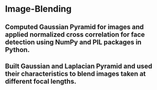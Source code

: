 # Image-Blending

## Computed Gaussian Pyramid for images and applied normalized cross correlation for face detection using NumPy and PIL packages in Python. 
## Built Gaussian and Laplacian Pyramid and used their characteristics to blend images taken at different focal lengths.
